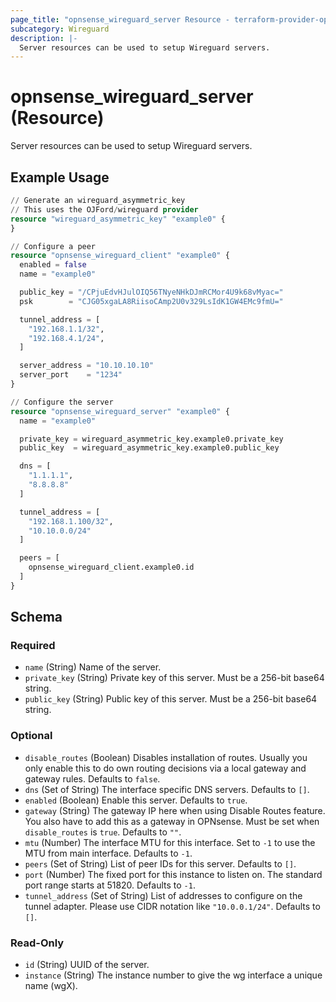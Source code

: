 ```yaml
---
page_title: "opnsense_wireguard_server Resource - terraform-provider-opnsense"
subcategory: Wireguard
description: |-
  Server resources can be used to setup Wireguard servers.
---
```


# opnsense_wireguard_server (Resource)

Server resources can be used to setup Wireguard servers.

## Example Usage

```terraform
// Generate an wireguard_asymmetric_key
// This uses the OJFord/wireguard provider
resource "wireguard_asymmetric_key" "example0" {
}

// Configure a peer
resource "opnsense_wireguard_client" "example0" {
  enabled = false
  name = "example0"

  public_key = "/CPjuEdvHJulOIQ56TNyeNHkDJmRCMor4U9k68vMyac="
  psk        = "CJG05xgaLA8RiisoCAmp2U0v329LsIdK1GW4EMc9fmU="

  tunnel_address = [
    "192.168.1.1/32",
    "192.168.4.1/24",
  ]

  server_address = "10.10.10.10"
  server_port    = "1234"
}

// Configure the server
resource "opnsense_wireguard_server" "example0" {
  name = "example0"

  private_key = wireguard_asymmetric_key.example0.private_key
  public_key  = wireguard_asymmetric_key.example0.public_key

  dns = [
    "1.1.1.1",
    "8.8.8.8"
  ]

  tunnel_address = [
    "192.168.1.100/32",
    "10.10.0.0/24"
  ]

  peers = [
    opnsense_wireguard_client.example0.id
  ]
}
```

<!-- schema generated by tfplugindocs -->
## Schema

### Required

- `name` (String) Name of the server.
- `private_key` (String) Private key of this server. Must be a 256-bit base64 string.
- `public_key` (String) Public key of this server. Must be a 256-bit base64 string.

### Optional

- `disable_routes` (Boolean) Disables installation of routes. Usually you only enable this to do own routing decisions via a local gateway and gateway rules. Defaults to `false`.
- `dns` (Set of String) The interface specific DNS servers. Defaults to `[]`.
- `enabled` (Boolean) Enable this server. Defaults to `true`.
- `gateway` (String) The gateway IP here when using Disable Routes feature. You also have to add this as a gateway in OPNsense. Must be set when `disable_routes` is `true`. Defaults to `""`.
- `mtu` (Number) The interface MTU for this interface. Set to `-1` to use the MTU from main interface. Defaults to `-1`.
- `peers` (Set of String) List of peer IDs for this server. Defaults to `[]`.
- `port` (Number) The fixed port for this instance to listen on. The standard port range starts at 51820. Defaults to `-1`.
- `tunnel_address` (Set of String) List of addresses to configure on the tunnel adapter. Please use CIDR notation like `"10.0.0.1/24"`. Defaults to `[]`.

### Read-Only

- `id` (String) UUID of the server.
- `instance` (String) The instance number to give the wg interface a unique name (wgX).

